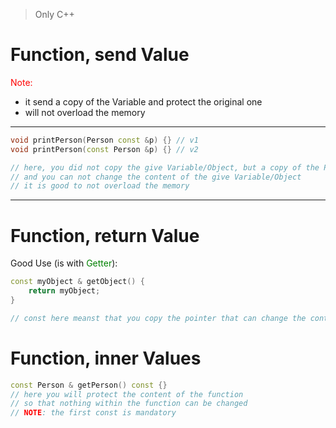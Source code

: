 > Only C++

# Function, send Value

<span style="color:red">Note:</span><br>
- it send a copy of the Variable and protect the original one
- will not overload the memory

---

```cpp
void printPerson(Person const &p) {} // v1
void printPerson(const Person &p) {} // v2

// here, you did not copy the give Variable/Object, but a copy of the Pointer
// and you can not change the content of the give Variable/Object
// it is good to not overload the memory
```

---
# Function, return Value

Good Use (is with <span style="color:green">Getter</span>):
```cpp
const myObject & getObject() {
	return myObject;
}

// const here meanst that you copy the pointer that can change the content
```

# Function, inner Values

```cpp
const Person & getPerson() const {}
// here you will protect the content of the function
// so that nothing within the function can be changed
// NOTE: the first const is mandatory
```
